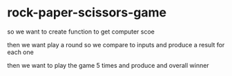 # rock-paper-scissors-game

so we want to create function to get computer scoe

then we want play a round
so we compare to inputs
and produce a result for each one

then we want to
play the game 5 times
and produce and overall winner

